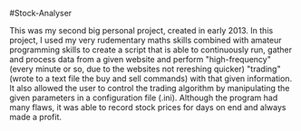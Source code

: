 #Stock-Analyser

This was my second big personal project, created in early 2013. In this project, I used my very rudementary maths skills combined with amateur programming skills to create a script that is able to continuously run, gather and process data from a given website and perform "high-frequency" (every minute or so, due to the websites not rereshing quicker) "trading" (wrote to a text file the buy and sell commands) with that given information. It also allowed the user to control the trading algorithm by manipulating the given parameters in a configuration file (.ini). Although the program had many flaws, it was able to record stock prices for days on end and always made a profit. 

